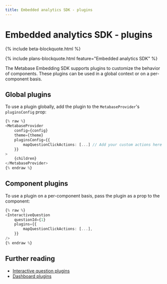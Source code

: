 ```yaml
---
title: Embedded analytics SDK - plugins
---
```


# Embedded analytics SDK - plugins

{% include beta-blockquote.html %}

{% include plans-blockquote.html feature="Embedded analytics SDK" %}

The Metabase Embedding SDK supports plugins to customize the behavior of components. These plugins can be used in a global context or on a per-component basis.

## Global plugins

To use a plugin globally, add the plugin to the `MetabaseProvider`'s `pluginsConfig` prop:

```typescript
{% raw %}
<MetabaseProvider
    config={config}
    theme={theme}
    pluginsConfig={{
        mapQuestionClickActions: [...] // Add your custom actions here
    }}
>
    {children}
</MetabaseProvider>
{% endraw %}
```

## Component plugins

To use a plugin on a per-component basis, pass the plugin as a prop to the component:

```typescript
{% raw %}
<InteractiveQuestion
    questionId={1}
    plugins={{
        mapQuestionClickActions: [...],
    }}
/>
{% endraw %}
```

## Further reading

- [Interactive question plugins](./questions.md#interactive-question-plugins)
- [Dashboard plugins](./dashboards.md#dashboard-plugins)
